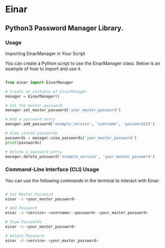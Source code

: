 # Einar

## Python3 Password Manager Library.

### Usage

Importing EinarManager in Your Script

You can create a Python script to use the EinarManager class. Below is an example of how to import and use it.

```python

from einar import EinarManager

# Create an instance of EinarManager
manager = EinarManager()

# Set the master password
manager.set_master_password('your_master_password')

# Add a password entry
manager.add_password('example_service', 'username', 'password123')

# View stored passwords
passwords = manager.view_passwords('your_master_password')
print(passwords)

# Delete a password entry
manager.delete_password('example_service', 'your_master_password')

```

### Command-Line Interface (CLI) Usage

You can use the following commands in the terminal to interact with Einar:

```bash

# Set Master Password
einar -s <your_master_password>

# Add Password
einar -a <service> <username> <password> <your_master_password>

# View Passwords
einar -v <your_master_password>

# Delete Password
einar -d <service> <your_master_password>

```
